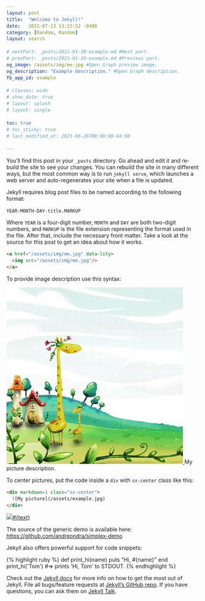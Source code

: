 ```yaml
---
layout: post
title:  "Welcome to Jekyll!"
date:   2023-07-13 13:22:52 -0400
category: [Random, Random]
layout: search

# nextPart: _posts/2021-01-30-example.md #Next part.
# prevPart: _posts/2021-01-30-example.md #Previous part.
og_image: /assets/img/me.jpg #Open Graph preview image.
og_description: "Example description." #Open Graph description.
fb_app_id: example

# classes: wide
# show_date: true
# layout: splash
# layout: single

toc: true
# toc_sticky: true
# last_modified_at: 2023-06-26T00:00:00-04:00

---
```

You’ll find this post in your `_posts` directory. Go ahead and edit it and re-build the site to see your changes. You can rebuild the site in many different ways, but the most common way is to run `jekyll serve`, which launches a web server and auto-regenerates your site when a file is updated.

Jekyll requires blog post files to be named according to the following format:

`YEAR-MONTH-DAY-title.MARKUP`

Where `YEAR` is a four-digit number, `MONTH` and `DAY` are both two-digit numbers, and `MARKUP` is the file extension representing the format used in the file. After that, include the necessary front matter. Take a look at the source for this post to get an idea about how it works.


```html
<a href="/assets/img/me.jpg" data-lity>
  <img src="/assets/img/me.jpg"/>
</a>
```

To provide image description use this syntax:

<div class="sx-picture">
  <a href="/assets/img/me.jpg" data-lity>
    <img src="/assets/img/me.jpg"/>
  </a>
  <span class="title">My picture description.</span>
</div>

To center pictures, put the code inside a `div` with `sx-center` class like this:
```html
<div markdown=1 class="sx-center">
  ![My picture](/assets/example.jpg)
</div>
```


<div class='sx-button'>
  <a href='https://your.link.here.example.com/' class='sx-button__content theme'>
    <img src='/assets/img/icons/example_icon.svg'/>#{text}
  </a>
</div>

The source of the generic demo is available here: https://github.com/andreondra/simplex-demo


Jekyll also offers powerful support for code snippets:

{% highlight ruby %}
def print_hi(name)
  puts "Hi, #{name}"
end
print_hi('Tom')
#=> prints 'Hi, Tom' to STDOUT.
{% endhighlight %}

Check out the [Jekyll docs][jekyll-docs] for more info on how to get the most out of Jekyll. File all bugs/feature requests at [Jekyll’s GitHub repo][jekyll-gh]. If you have questions, you can ask them on [Jekyll Talk][jekyll-talk].

[jekyll-docs]: https://jekyllrb.com/docs/home
[jekyll-gh]:   https://github.com/jekyll/jekyll
[jekyll-talk]: https://talk.jekyllrb.com/


